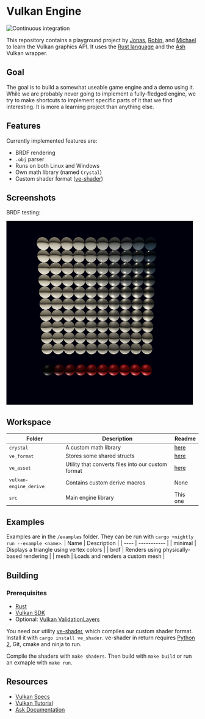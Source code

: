 # Vulkan Engine

![Continuous integration](https://github.com/michidk/vulkan-renderer/workflows/Continuous%20Integration/badge.svg)

This repository contains a playground project by [Jonas](https://github.com/Shemnei), [Robin](https://github.com/Rob2309), and [Michael](https://github.com/michidk) to learn the Vulkan graphics API. It uses the [Rust language](https://www.rust-lang.org/) and the [Ash](https://github.com/MaikKlein/ash) Vulkan wrapper.

## Goal

The goal is to build a somewhat useable game engine and a demo using it. While we are probably never going to implement a fully-fledged engine, we try to make shortcuts to implement specific parts of it that we find interesting. It is more a learning project than anything else.

## Features

Currently implemented features are:
- BRDF rendering
- `.obj` parser
- Runs on both Linux and Windows
- Own math library (named `Crystal`)
- Custom shader format ([ve-shader](https://github.com/michidk/ve-shader))

## Screenshots

BRDF testing:

![brdf testing](./.github/images/examples/brdf.png)

## Workspace

| Folder | Description | Readme |
| ---- | ----------- | - |
| `crystal` | A custom math library | [here](./crystal/README.md) |
| `ve_format` | Stores some shared structs | [here](./ve_format/README.md) |
| `ve_asset` | Utility that converts files into our custom format | [here](./ve_asset/README.md) |
| `vulkan-engine_derive` | Contains custom derive macros | None |
| `src` | Main engine library | This one |


## Examples

Examples are in the `/examples` folder. They can be run with `cargo +nightly run --example <name>`.
| Name | Description |
| ---- | ----------- |
| minimal | Displays a triangle using vertex colors |
| brdf | Renders using physically-based rendering |
| mesh | Loads and renders a custom mesh |

## Building

### Prerequisites

- [Rust](https://www.rust-lang.org/)
- [Vulkan SDK](https://www.lunarg.com/vulkan-sdk/)
- Optional: [Vulkan ValidationLayers](https://github.com/KhronosGroup/Vulkan-ValidationLayers)

You need our utility [ve-shader](https://github.com/michidk/ve-shader), which compiles our custom shader format. Install it with `cargo install ve_shader`. ve-shader in return requires [Python 2](https://www.python.org/), Git, cmake and ninja to run.

Compile the shaders with `make shaders`. Then build with `make build` or run an exmaple with `make run`.

## Resources

- [Vulkan Specs](https://www.khronos.org/registry/vulkan/specs/1.0/html/)
- [Vulkan Tutorial](https://vulkan-tutorial.com/Introduction)
- [Ask Documentation](https://docs.rs/ash/0.31.0/ash/)
